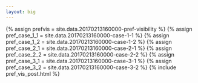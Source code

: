 ```yaml
---
layout: big
---
```

{% assign prefvis = site.data.20170213160000-pref-visibility %}
{% assign pref_case_1_1 = site.data.20170213160000-case-1-1 %}
{% assign pref_case_1_2 = site.data.20170213160000-case-1-2 %}
{% assign pref_case_2_1 = site.data.20170213160000-case-2-1 %}
{% assign pref_case_2_2 = site.data.20170213160000-case-2-2 %}
{% assign pref_case_3_1 = site.data.20170213160000-case-3-1 %}
{% assign pref_case_3_2 = site.data.20170213160000-case-3-2 %}
{% include pref_vis_post.html %}
